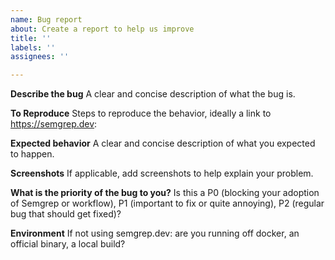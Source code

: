 ```yaml
---
name: Bug report
about: Create a report to help us improve
title: ''
labels: ''
assignees: ''

---
```


**Describe the bug**
A clear and concise description of what the bug is.

**To Reproduce**
Steps to reproduce the behavior, ideally a link to https://semgrep.dev:

**Expected behavior**
A clear and concise description of what you expected to happen.

**Screenshots**
If applicable, add screenshots to help explain your problem.

**What is the priority of the bug to you?**
Is this a P0 (blocking your adoption of Semgrep or workflow), P1 (important to fix or quite annoying), P2 (regular bug that should get fixed)?

**Environment**
If not using semgrep.dev: are you running off docker, an official binary, a local build?
